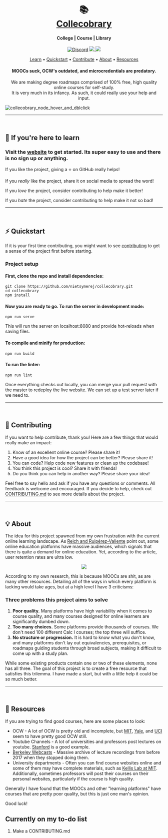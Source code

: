 <h1 align="center">
  <br>
  📚
  <br>
  <a href="https://curated-courses.herokuapp.com/">Collecobrary</a>
  <br>
</h1>



<h4 align="center">College | Course | Library</h4>

<p align="center">
  <a href="https://discord.gg/fbbYhvkaBx"><img alt="Discord" src="https://img.shields.io/discord/945465327494512701?logo=discord"></a>
  <a href="https://twitter.com/intent/tweet?text=Make%20learning%20fun%20and%20easy&url=https://github.com/nietsymerej/collecobrary&hashtags=github,education,vuejs,webdev,developers">
    <img src="https://img.shields.io/twitter/url/http/shields.io.svg?style=social"></img>
  </a>
  <a href="https://github.com/nietsymerej/collecobrary">
    <img src="https://img.shields.io/github/last-commit/nietsymerej/collecobrary"></img>
  </a>
</p>

<p align="center">
  <a href="#learn">Learn</a> • 
  <a href="#quickstart">Quickstart</a> • 
  <a href="#contributing">Contribute</a> • 
  <a href="#about">About</a> • 
  <a href="#resources">Resources</a>
</p>

<h4 align="center">MOOCs suck, OCW's outdated, and microcredentials are predatory.</h4>

<p align="center">
  We are making degree roadmaps comprised of 100% free, high quality online courses for self-study.
  <br>
  It is very much in its infancy. As such, it could really use your help and input.
</p>


![collecobrary_node_hover_and_dblclick](https://user-images.githubusercontent.com/78166995/134691867-8195d604-d28e-43b7-8476-bb21f9ce4f39.PNG)

***
<br>




<h2 id="learn"> 📖 If you're here to learn</h2>

### Visit the [website](https://curated-courses.herokuapp.com/) to get started. Its super easy to use and there is no sign up or anything.

If you like the project, giving a :star: on GitHub really helps!

If you *really* like the project, share it on social media to spread the word!

If you *love* the project, consider contributing to help make it better!

If you *hate* the project, consider contributing to help make it not so bad!

***
<br>




<h2 id="quickstart">⚡ Quickstart</h2>


If it is your first time contributing, you might want to see [contributing](#contributing) to get a sense of the project first before starting.

### Project setup

#### First, clone the repo and install dependencies:
```
git clone https://github.com/nietsymerej/collecobrary.git
cd collecobrary
npm install
```

#### Now you are ready to go. To run the server in development mode:
```
npm run serve
```

This will run the server on localhost:8080 and provide hot-reloads when saving files.

#### To compile and minify for production:
```
npm run build
```

#### To run the linter:
```
npm run lint
```

Once everything checks out locally, you can merge your pull request with the master to redeploy the live website. We can set up a test server later if we need to.


***
<br>




<h2 id="contributing">💪 Contributing</h2>

If you want to help contribute, thank you! Here are a few things that would really make an impact:

1. Know of an excellent online course? Please share it!
2. Have a good idea for how the project can be better? Please share it!
3. You can code? Help code new features or clean up the codebase!
4. You think this project is cool? Share it with friends!
5. Do you think you can help in another way? Please share your idea!


Feel free to say hello and ask if you have any questions or comments. All feedback is welcome and encouraged. If you decide to help, check out [CONTRIBUTING.md](https://github.com/nietsymerej/collecobrary/blob/master/CONTRIBUTING.md) to see more details about the project.


***
<br>





<h2 id="about">💡 About</h2>

The idea for this project spawned from my own frustration with the current online learning landscape. As [Reich and Ruipérez-Valiente](https://www.umt.edu/provost/docs/MOOC-pivot.pdf) point out, some online education platforms have massive audiences, which signals that there is quite a demand for online education. Yet, according to the article, user retention rates are ultra low.

<div align="center">
  <img src="https://user-images.githubusercontent.com/78166995/136632980-cdc27747-8ab8-4fdb-9d21-62d2c7564406.PNG"></img>
</div>

According to my own research, this is because MOOCs are shit, as are many other resources. Detailing all of the ways in which every platform is lacking would take ages, but at a high level I have 3 criticisms:

### Three problems this project aims to solve

1. **Poor quality.** Many platforms have high variability when it comes to course quality, and many courses designed for online learners are significantly dumbed down.
2. **Too many choices.** Some platforms provide thousands of courses. We don't need 100 different Calc I courses; the top three will suffice.
3. **No structure or progression.** It is hard to know what you don't know, and many platforms don't lay out equivalencies, prerequisites, or roadmaps guiding students through broad subjects, making it difficult to come up with a study plan.

While some existing products contain one or two of these elements, none has all three. The goal of this project is to create a free resource that satisfies this trilemma. I have made a start, but with a little help it could be so much better.

***
<br>





<h2 id="resources">🧭 Resources</h2>

If you are trying to find good courses, here are some places to look:

- OCW - A lot of OCW is pretty old and incomplete, but [MIT](https://ocw.mit.edu/index.htm), [Yale](https://oyc.yale.edu/courses), and [UCI](http://ocw.uci.edu/) seem to have pretty good OCW still.
- Youtube Channels - A lot of universities and professors post lectures on youtube. [Stanford](https://www.youtube.com/c/stanford/playlists) is a good example.
- [Berkeley Webcasts](https://wiki.archiveteam.org/index.php/UC_Berkeley_Course_Captures) - Massive archive of lecture recordings from before 2017 when they stopped doing them.
- University departments - Often you can find course websites online and some of them may have complete materials, such as [Kellis Lab at MIT](http://compbio.mit.edu/compbio.html). Additionally, sometimes professors will post their courses on their personal websites, particularly if the course is high quality.

Generally I have found that the MOOCs and other "learning platforms" have courses that are pretty poor quality, but this is just one man's opinion.

Good luck!



## Currently on my to-do list

1. Make a CONTRIBUTING.md
